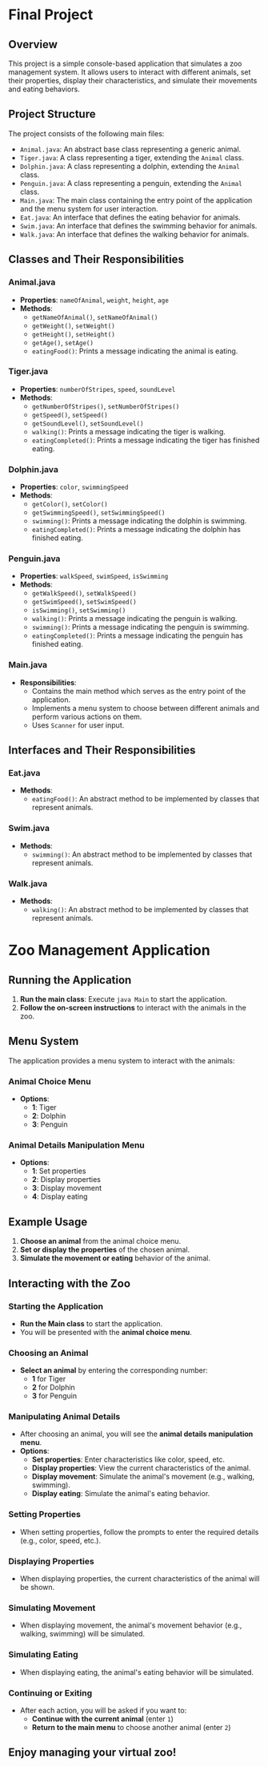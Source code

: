 # Final Project

## Overview

This project is a simple console-based application that simulates a zoo management system. It allows users to interact with different animals, set their properties, display their characteristics, and simulate their movements and eating behaviors.

## Project Structure

The project consists of the following main files:

- `Animal.java`: An abstract base class representing a generic animal.
- `Tiger.java`: A class representing a tiger, extending the `Animal` class.
- `Dolphin.java`: A class representing a dolphin, extending the `Animal` class.
- `Penguin.java`: A class representing a penguin, extending the `Animal` class.
- `Main.java`: The main class containing the entry point of the application and the menu system for user interaction.
- `Eat.java`: An interface that defines the eating behavior for animals.
- `Swim.java`: An interface that defines the swimming behavior for animals.
- `Walk.java`: An interface that defines the walking behavior for animals.

## Classes and Their Responsibilities

### Animal.java

- **Properties**: `nameOfAnimal`, `weight`, `height`, `age`
- **Methods**:
    - `getNameOfAnimal()`, `setNameOfAnimal()`
    - `getWeight()`, `setWeight()`
    - `getHeight()`, `setHeight()`
    - `getAge()`, `setAge()`
    - `eatingFood()`: Prints a message indicating the animal is eating.

### Tiger.java

- **Properties**: `numberOfStripes`, `speed`, `soundLevel`
- **Methods**:
    - `getNumberOfStripes()`, `setNumberOfStripes()`
    - `getSpeed()`, `setSpeed()`
    - `getSoundLevel()`, `setSoundLevel()`
    - `walking()`: Prints a message indicating the tiger is walking.
    - `eatingCompleted()`: Prints a message indicating the tiger has finished eating.

### Dolphin.java

- **Properties**: `color`, `swimmingSpeed`
- **Methods**:
    - `getColor()`, `setColor()`
    - `getSwimmingSpeed()`, `setSwimmingSpeed()`
    - `swimming()`: Prints a message indicating the dolphin is swimming.
    - `eatingCompleted()`: Prints a message indicating the dolphin has finished eating.

### Penguin.java

- **Properties**: `walkSpeed`, `swimSpeed`, `isSwimming`
- **Methods**:
    - `getWalkSpeed()`, `setWalkSpeed()`
    - `getSwimSpeed()`, `setSwimSpeed()`
    - `isSwimming()`, `setSwimming()`
    - `walking()`: Prints a message indicating the penguin is walking.
    - `swimming()`: Prints a message indicating the penguin is swimming.
    - `eatingCompleted()`: Prints a message indicating the penguin has finished eating.

### Main.java

- **Responsibilities**:
    - Contains the main method which serves as the entry point of the application.
    - Implements a menu system to choose between different animals and perform various actions on them.
    - Uses `Scanner` for user input.

## Interfaces and Their Responsibilities

### Eat.java

- **Methods**:
    - `eatingFood()`: An abstract method to be implemented by classes that represent animals.

### Swim.java

- **Methods**:
    - `swimming()`: An abstract method to be implemented by classes that represent animals.

### Walk.java

- **Methods**:
    - `walking()`: An abstract method to be implemented by classes that represent animals.

# Zoo Management Application

## Running the Application
1. **Run the main class**: Execute `java Main` to start the application.
2. **Follow the on-screen instructions** to interact with the animals in the zoo.

## Menu System
The application provides a menu system to interact with the animals:

### Animal Choice Menu
- **Options**:
    - **1**: Tiger
    - **2**: Dolphin
    - **3**: Penguin

### Animal Details Manipulation Menu
- **Options**:
    - **1**: Set properties
    - **2**: Display properties
    - **3**: Display movement
    - **4**: Display eating

## Example Usage
1. **Choose an animal** from the animal choice menu.
2. **Set or display the properties** of the chosen animal.
3. **Simulate the movement or eating** behavior of the animal.

## Interacting with the Zoo

### Starting the Application
- **Run the Main class** to start the application.
- You will be presented with the **animal choice menu**.

### Choosing an Animal
- **Select an animal** by entering the corresponding number:
    - **1** for Tiger
    - **2** for Dolphin
    - **3** for Penguin

### Manipulating Animal Details
- After choosing an animal, you will see the **animal details manipulation menu**.
- **Options**:
    - **Set properties**: Enter characteristics like color, speed, etc.
    - **Display properties**: View the current characteristics of the animal.
    - **Display movement**: Simulate the animal's movement (e.g., walking, swimming).
    - **Display eating**: Simulate the animal's eating behavior.

### Setting Properties
- When setting properties, follow the prompts to enter the required details (e.g., color, speed, etc.).

### Displaying Properties
- When displaying properties, the current characteristics of the animal will be shown.

### Simulating Movement
- When displaying movement, the animal's movement behavior (e.g., walking, swimming) will be simulated.

### Simulating Eating
- When displaying eating, the animal's eating behavior will be simulated.

### Continuing or Exiting
- After each action, you will be asked if you want to:
    - **Continue with the current animal** (enter `1`)
    - **Return to the main menu** to choose another animal (enter `2`)

## Enjoy managing your virtual zoo!
